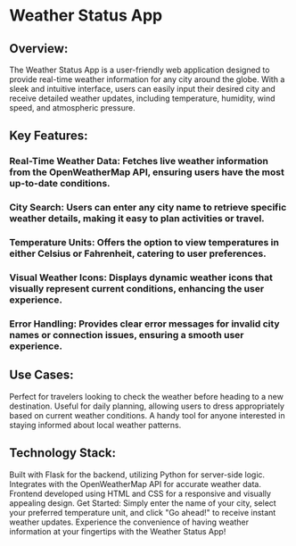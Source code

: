 # Weather Status App
## Overview:
The Weather Status App is a user-friendly web application designed to provide real-time weather information for any city around the globe. With a sleek and intuitive interface, users can easily input their desired city and receive detailed weather updates, including temperature, humidity, wind speed, and atmospheric pressure.

## Key Features:

### Real-Time Weather Data: Fetches live weather information from the OpenWeatherMap API, ensuring users have the most up-to-date conditions.
### City Search: Users can enter any city name to retrieve specific weather details, making it easy to plan activities or travel.
### Temperature Units: Offers the option to view temperatures in either Celsius or Fahrenheit, catering to user preferences.
### Visual Weather Icons: Displays dynamic weather icons that visually represent current conditions, enhancing the user experience.
### Error Handling: Provides clear error messages for invalid city names or connection issues, ensuring a smooth user experience.
## Use Cases:

Perfect for travelers looking to check the weather before heading to a new destination.
Useful for daily planning, allowing users to dress appropriately based on current weather conditions.
A handy tool for anyone interested in staying informed about local weather patterns.
## Technology Stack:

Built with Flask for the backend, utilizing Python for server-side logic.
Integrates with the OpenWeatherMap API for accurate weather data.
Frontend developed using HTML and CSS for a responsive and visually appealing design.
Get Started:
Simply enter the name of your city, select your preferred temperature unit, and click "Go ahead!" to receive instant weather updates. Experience the convenience of having weather information at your fingertips with the Weather Status App!
